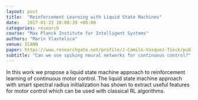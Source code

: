 ```yaml
---
layout: post
title:  "Reinforcement Learning with Liquid State Machines"
date:   2017-01-22 18:08:39 +00:00
categories: research
course: "Max Planck Institute for Intelligent Systems"
authors: "Marin Vlastelica"
venue: ICANN
paper: https://www.researchgate.net/profile/J-Camilo-Vasquez-Tieck/publication/327899624_Learning_Continuous_Muscle_Control_for_a_Multi-joint_Arm_by_Extending_Proximal_Policy_Optimization_with_a_Liquid_State_Machine/links/5bd2e891299bf1124fa3e1b1/Learning-Continuous-Muscle-Control-for-a-Multi-joint-Arm-by-Extending-Proximal-Policy-Optimization-with-a-Liquid-State-Machine.pdf
subtitle: "Can we use spiking neural networks for continuous control?"
---
```


In this work we propose a liquid state machine approach to reinforcement learning of continuous motor control.
The liquid state machine approach with smart spectral radius initialization has shown to extract useful features for motor control which can be used with classical RL algorithms.